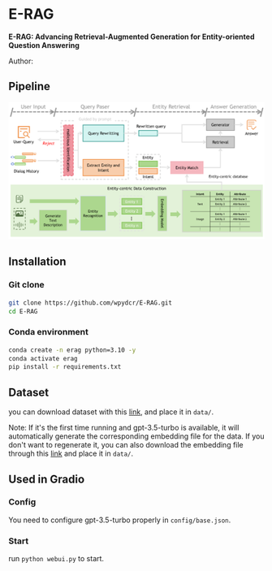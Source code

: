 # E-RAG

**E-RAG: Advancing Retrieval-Augmented Generation for Entity-oriented Question Answering**

Author: 

## Pipeline
![pipeline](/assets/pipeline.png)

## Installation

### Git clone

```bash
git clone https://github.com/wpydcr/E-RAG.git
cd E-RAG
```

### Conda environment

```bash
conda create -n erag python=3.10 -y
conda activate erag
pip install -r requirements.txt
```

## Dataset

you can download dataset with this [link](https://drive.google.com/drive/folders/1KcqhTAt5dBc17iHGvBsak9-oYJCYXVac), and place it in `data/`.

Note: If it's the first time running and gpt-3.5-turbo is available, it will automatically generate the corresponding embedding file for the data. If you don't want to regenerate it, you can also download the embedding file through this [link](https://drive.google.com/drive/folders/1KcqhTAt5dBc17iHGvBsak9-oYJCYXVac) and place it in `data/`.

## Used in Gradio

### Config

You need to configure gpt-3.5-turbo properly in `config/base.json`.

### Start

run `python webui.py` to start.